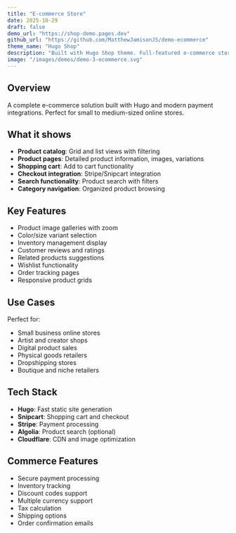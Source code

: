 ```yaml
---
title: "E-commerce Store"
date: 2025-10-29
draft: false
demo_url: "https://shop-demo.pages.dev"
github_url: "https://github.com/MatthewJamisonJS/demo-ecommerce"
theme_name: "Hugo Shop"
description: "Built with Hugo Shop theme. Full-featured e-commerce storefront with product catalogs, cart, and checkout integration."
image: "/images/demos/demo-3-ecommerce.svg"
---
```


## Overview

A complete e-commerce solution built with Hugo and modern payment integrations. Perfect for small to medium-sized online stores.

## What it shows

- **Product catalog**: Grid and list views with filtering
- **Product pages**: Detailed product information, images, variations
- **Shopping cart**: Add to cart functionality
- **Checkout integration**: Stripe/Snipcart integration
- **Search functionality**: Product search with filters
- **Category navigation**: Organized product browsing

## Key Features

- Product image galleries with zoom
- Color/size variant selection
- Inventory management display
- Customer reviews and ratings
- Related products suggestions
- Wishlist functionality
- Order tracking pages
- Responsive product grids

## Use Cases

Perfect for:
- Small business online stores
- Artist and creator shops
- Digital product sales
- Physical goods retailers
- Dropshipping stores
- Boutique and niche retailers

## Tech Stack

- **Hugo**: Fast static site generation
- **Snipcart**: Shopping cart and checkout
- **Stripe**: Payment processing
- **Algolia**: Product search (optional)
- **Cloudflare**: CDN and image optimization

## Commerce Features

- Secure payment processing
- Inventory tracking
- Discount codes support
- Multiple currency support
- Tax calculation
- Shipping options
- Order confirmation emails
